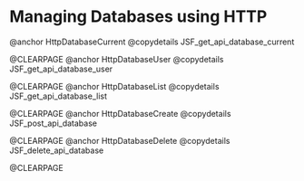 <a name="managing_databases_using_http"></a>
# Managing Databases using HTTP

@anchor HttpDatabaseCurrent
@copydetails JSF_get_api_database_current

@CLEARPAGE
@anchor HttpDatabaseUser
@copydetails JSF_get_api_database_user

@CLEARPAGE
@anchor HttpDatabaseList
@copydetails JSF_get_api_database_list

@CLEARPAGE
@anchor HttpDatabaseCreate
@copydetails JSF_post_api_database

@CLEARPAGE
@anchor HttpDatabaseDelete
@copydetails JSF_delete_api_database

@CLEARPAGE
